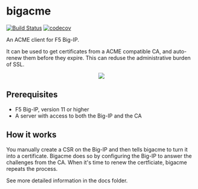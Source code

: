 bigacme
=====
[![Build Status](https://travis-ci.org/magnuswatn/bigacme.svg?branch=master)](https://travis-ci.org/magnuswatn/bigacme)
[![codecov](https://codecov.io/gh/magnuswatn/bigacme/branch/master/graph/badge.svg)](https://codecov.io/gh/magnuswatn/bigacme)

An ACME client for F5 Big-IP.

It can be used to get certificates from a ACME compatible CA, and auto-renew them before they expire. This can reduse the administrative burden of SSL.

<p align="center">
    <img src="https://static.watn.no/bigacme.svg">
</p>

## Prerequisites
* F5 Big-IP, version 11 or higher
* A server with access to both the Big-IP and the CA

## How it works
You manually create a CSR on the Big-IP and then tells bigacme to turn it into a certificate. Bigacme does so by configuring the Big-IP to answer the challenges from the CA. When it's time to renew the certficiate, bigacme repeats the process.

See more detailed information in the docs folder.
